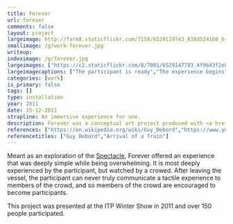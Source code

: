 ```yaml
---
title: Forever
url: forever
comments: false
layout: project
largeimage: http://farm8.staticflickr.com/7150/6529119743_838d524160_b_d.jpg
smallimage: /g/work-forever.jpg
writeup: 
indeximage: /g/forever.jpg
largeimages: ["https://c2.staticflickr.com/8/7001/6529147793_4f9643f2e8_b.jpg","https://c2.staticflickr.com/8/7150/6529119743_838d524160_b.jpg","https://c1.staticflickr.com/7/6104/6330078975_92b92330c0_b.jpg","https://c1.staticflickr.com/7/6094/6330860712_c4eac62a29_b.jpg","https://c1.staticflickr.com/7/6232/6330110665_6c86fd3c15_b.jpg"]
largeimagecaptions: ["The participant is ready","The experience begins","Forever","Lily Szajnberg","Paul May"]
categories: [work]
is_primary: false
tags: []
type: installation
year: 2011
date: 15-12-2011
strapline: An immersive experience for one.
description: Forever was a conceptual art project produced with <a href="http://www.lilyszajnberg.com/">Lily Szajnberg</a>. A single participant wearing ear protection enters a dark vessel. The walls of the vessel inflate, enveloping the participant in a tight embrace. After a number of minutes, the walls deflate, the participant exits and the experience begins again. 
references: ["https://en.wikipedia.org/wiki/Guy_Debord","https://www.youtube.com/watch?v=1dgLEDdFddk"]
referencetitles: ["Guy Debord","Arrival of a Train"]
---
```

Meant as an exploration of the <a href="http://en.wikipedia.org/wiki/Spectacle">Spectacle</a>, Forever offered an experience that was deeply simple while being overwhelming. It is most deeply experienced by the participant, but watched by a crowed. After leaving the vessel, the participant can never truly communicate a tactile experience to members of the crowd, and so members of the crowd are encouraged to become participants. 

This project was presented at the ITP Winter Show in 2011 and over 150 people participated. 